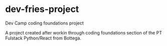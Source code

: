 # dev-fries-project

Dev Camp coding foundations project

A project created after workin through coding foundations section of the PT Fulstack Python/React from Bottega.
